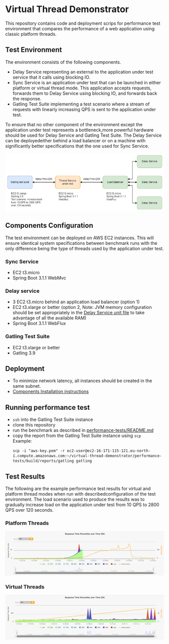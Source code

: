 # Virtual Thread Demonstrator

This repository contains code and deployment scrips for performance test environment that compares the performance of a
web application using classic platform threads.

## Test Environment

The environment consists of the following components.

- Delay Service representing an external to the application under test service that it calls using blocking IO.
- Sync Service is an application under test that can be launched in either platform or virtual thread mode. This
  application accepts requests, forwards them to Delay Service using blocking IO, and forwards back the response.
- Gatling Test Suite implementing a test scenario where a stream of requests with linearly increasing QPS is sent to the
  application under test.

To ensure that no other component of the environment except the application under test represents a bottleneck,more
powerful hardware should be used for Delay Service and Gatling Test Suite. The Delay Service can be deployedeither
behind a load balancer or on a machine with significantly better specifications that the one used for Sync Service.

![Test Environment Diagram](doc/test-environment.png)

## Components Configuration

The test environment can be deployed on AWS EC2 instances. This will ensure identical system specifications between
benchmark runs with the only difference being the type of threads used by the application under test.

### Sync Service

- EC2 t3.micro
- Spring Boot 3.1.1 WebMvc

### Delay service

- 3 EC2 t3.micro behind an application load balancer (option 1)
- EC2 t3.xlarge or better (option 2, Note: JVM memory configuration should be set appropriately in
  the [Delay Service unit file](ops-tools/service/delay.service) to take advantage of all the available RAM)
- Spring Boot 3.1.1 WebFlux

### Gatling Test Suite

- EC2 t3.xlarge or better
- Gatling 3.9

## Deployment

- To minimize network latency, all instances should be created in the same subnet.
- [Components Installation instructions](ops-tools/README.md)

## Running performance test

- `ssh` into the Gatling Test Suite instance
- clone this repository
- run the benchmark as described in [performance-tests/README.md](performance-tests/README.md)
- copy the report from the Gatling Test Suite instance using `scp` \
  Example:
  ```shell
  scp -i "aws-key.pem" -r ec2-user@ec2-16-171-115-121.eu-north-1.compute.amazonaws.com:~/virtual-thread-demonstrator/performance-tests/build/reports/gatling gatling
  ```

## Test Results

The following are the example performance test results for virtual and platform thread modes when run with
describedconfiguration of the test environment. The load scenario used to produce the results was to gradually increase
load on the application under test from 10 QPS to 2800 QPS over 120 seconds.

### Platform Threads

![Platform threads results](doc/platform-thread-results.png)

### Virtual Threads

![Virtual threads results](doc/virtual-thread-results.png)
